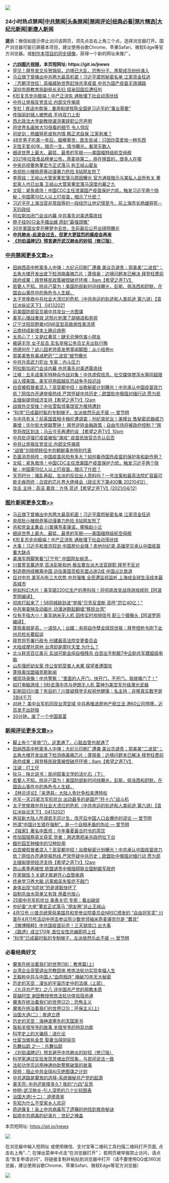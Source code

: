 ![](https://raw.githubusercontent.com/fqnews/bnews/master/64photo/fqnews-qr.jpg)

<div id="tt">
<h3>24小时热点禁闻|<a href="#%E4%B8%AD%E5%85%B1%E7%A6%81%E9%97%BB%E6%9B%B4%E5%A4%9A%E6%96%87%E7%AB%A0">中共禁闻</a>|<a href="#%E5%9B%BE%E7%89%87%E6%96%B0%E9%97%BB%E6%9B%B4%E5%A4%9A%E6%96%87%E7%AB%A0">头条禁闻</a>|<a href="#%E6%96%B0%E9%97%BB%E8%AF%84%E8%AE%BA%E6%9B%B4%E5%A4%9A%E6%96%87%E7%AB%A0">禁闻评论|<a href="#%E5%BF%85%E7%9C%8B%E7%BB%8F%E5%85%B8%E5%A5%BD%E6%96%87">经典必看|<a href="/video.md#%E7%A6%81%E7%89%87%E7%B2%BE%E9%80%89">禁片精选</a>|<a href="https://github.com/fqnews/djy/blob/master/gb/nf1351518.md#1">大纪元新闻</a>|<a href="https://github.com/fqnews/ntdtv/blob/master/gb/prog204.md#1">新唐人新闻</a></h3>
<div><b>提示：</b>微信如提示停止访问该网页，须先点击右上角三个点，选择浏览器打开。国产浏览器可能已屏蔽本项目，建议使用谷歌Chrome、苹果Safari、微软Edge等官方浏览器。或<a href="https://github.com/fqnews/bnews/blob/master/%E5%88%B6%E4%BD%9Cgit%E7%A6%81%E9%97%BB%E9%95%9C%E5%83%8F.md">制作本项目的同步镜像</a>，获得一个新的网址来推广。</div>
<ul>
<li><b><a href="http://d1.bdrive.tk/64.mp4" target="_blank">六四图片视频</a>，本页短网址: https://git.io/jnews</b></li>
<li><a href="/worldnews/usa/20210413/1525016.md">罕见！拜登发文斥贺锦丽，边境已大乱，恐怖分子、黑帮成员纷纷涌入</a></li>
<li><a href="/topimagenews/20210413/1525276.md">马云旗下曾捅出中共两大最高机密！习近平震怒秘密名单 江家资金狂逃</a></li>
<li><a href="/ssgc/20210413/1524979.md">〖兲朝浮世绘〗高福威胁世界赶快共享疫苗 中共为国产疫苗无效铺路</a></li>
<li><a href="/cbnews/20210412/1524849.md">深圳市原教育局副局长夫妇 探亲回国后遭枉判</a></li>
<li><a href="/topimagenews/20210413/1524952.md">K形复苏步向极端！中产正消失 通胀埋下社会动荡伏线</a></li>
<li><a href="/cbnews/20210413/1525169.md">中共让举报反党言论 内部文件揭底</a></li>
<li><a href="/cbnews/20210413/1525011.md">专栏 | 夜话中南海：重用和提拔陈全国是习近平的“事业需要”</a></li>
<li><a href="/cbnews/20210413/1524994.md">传瑞丽封城人被憋疯 手持双刀上街</a></li>
<li><a href="/renquan/20210413/1525104.md">西北政法大学副教授谌洪果辞职公开声明</a></li>
<li><a href="/lifebaike/20210413/1525039.md">将世界名画放大10倍看的细节 令人惊叹</a></li>
<li><a href="/comments/20210412/1524818.md">司徒剑：杨雄猝死或有内情 韩正求自保 江家有难？</a></li>
<li><a href="/health/20210413/1525153.md">48岁男子吃素一年后，脑梗离世，医生告诫：只因炒菜爱放一种东西</a></li>
<li><a href="/cnnews/20210413/1525256.md">无性无爱40年，暗恋一生，情书曝光，看哭无数人</a></li>
<li><a href="/topimagenews/20210413/1525167.md">细说世界上最大、最猛、最贵的军舰——美国福特级航空母舰</a></li>
<li><a href="/lifebaike/20210413/1525157.md">2021年垃圾食品榜单公布，燕麦排第二，排在榜首的，很多人在喝</a></li>
<li><a href="/headline/20210413/1524918.md">中央巡视要角董宏今正式落马 称王岐山密友</a></li>
<li><a href="/topimagenews/20210413/1525235.md">央视批小猪佩奇等动漫暴力危险 B站网友怒了</a></li>
<li><a href="/comments/20210413/1525114.md">李燕铭：王岐山大管家董宏落马原因曝光 官方通报暗示与某私人会所有关 董宏家人也已出事 王岐山大管家董宏落马深度内幕之九</a></li>
<li><a href="/cbnews/20210413/1525151.md">文昭：紧急救场！中国CDC主任泄漏国产疫苗保护力低，触发习近平两个隐秘；中国需10亿人以上打疫苗，暗示了什麽？</a></li>
<li><a href="/bannedvideo/20210413/1525352.md">习近平在上海当官非常屈辱的一段经历让他记恨至今，前上海市长杨雄猝死--天钧政经</a></li>
<li><a href="/cbnews/20210413/1525266.md">阿拉斯加闭门会谈内幕 中共事先对美透露底线</a></li>
<li><a href="/cnnews/20210413/1525022.md">脖子挂90只金手镯出嫁 网封“最强颈椎”</a></li>
<li><a href="/yule/20210413/1525099.md">30岁美国女星在睡梦中去世，生前最后公开出镜照曝光</a></li>
<li><b><a href="/comments/20200211/1275071.md" target="_blank">中共肺炎-此波会过去，但更大更猛烈的瘟疫会再来</a></b></li>
<li><b><a href="/comments/20200207/1272816.md" target="_blank">《刘伯温碑记》预言避开武汉肺炎的妙招（修订版）</a></b></li>
</ul>
</div>

<div class="catlist">
<h3><a href="/cbnews/" target="_blank">中共禁闻</a><span><a href="/cbnews/" target="_blank" rel="nofollow">更多文章>></a></span></h3>
<ul>
<li><a href="/comments/20210413/1525457.md" target="_blank">田纳西高中枪案多人中弹；大纪元印刷厂遭袭 美议员谴责；郭美美“二进宫”；五角大楼开发出皮下检测病毒微芯片；蓬佩奥：边境问题本已解决 拜登枉费前政府成果；拜登移民政策被控破坏环境；8am【希望之声TV】</a></li>
<li><a href="/comments/20210413/1525416.md" target="_blank">若要人不知，除非己莫为！美国防部新时间线曝光，彭斯、佩洛西和舒默，在国会山事件中的角色令人生疑。</a></li>
<li><a href="/comments/20210413/1525391.md" target="_blank">太子党挽救中共社会大溃烂的危机（中共命运的轨迹和人类前途  第六讲）【袁红冰纵论天下】 04132021</a></li>
<li><a href="/cbnews/20210413/1525385.md" target="_blank">前美国防部官员揭中共攻台一大图谋</a></li>
<li><a href="/cbnews/20210413/1525384.md" target="_blank">美军心理战奏效 这照片刺激了胡锡进和央视</a></li>
<li><a href="/cbnews/20210413/1525383.md" target="_blank">辽宁沈阳现野禽H5N6亚型高致病性禽流感</a></li>
<li><a href="/cbnews/20210413/1525382.md" target="_blank">云南持续新增本土确诊病例</a></li>
<li><a href="/cbnews/20210413/1525373.md" target="_blank">太恶心了！又是红黄蓝！肆无忌惮伤害小朋友</a></li>
<li><a href="/cbnews/20210413/1525317.md" target="_blank">被逼无奈 女子反击 实名举报公务员丈夫出轨行贿</a></li>
<li><a href="/cbnews/20210413/1525316.md" target="_blank">师德何在？幼儿园老师竟发男童闻脚图：从小培养m</a></li>
<li><a href="/cbnews/20210413/1525277.md" target="_blank">郭美美售有毒减肥药“二进宫”细节曝光</a></li>
<li><a href="/cbnews/20210413/1525272.md" target="_blank">中共升高武力犯台 专家：内斗压力</a></li>
<li><a href="/cbnews/20210413/1525266.md" target="_blank">阿拉斯加闭门会谈内幕 中共事先对美透露底线</a></li>
<li><a href="/cbnews/20210413/1525265.md" target="_blank">江峰：五毛成美军特种兵作战对象！中共虚假信息、社交媒体搅浑水等同超限战入侵美国，美军将用超越反恐战争手段迎战</a></li>
<li><a href="/comments/20210413/1525262.md" target="_blank">白宫被假冒者混入？高官都中招！谷歌秘密计划曝光！中共承认中国疫苗效力低？网信办开通举报热线 严禁怀疑中共历史；欧盟批中俄阻对缅行动 愿为民主缅甸提供经济支持【希望之声TV】12am</a></li>
<li><a href="/cbnews/20210413/1525254.md" target="_blank">战狼外交受挫？中驻雪梨领事馆官方推特遭封</a></li>
<li><a href="/comments/20210413/1525191.md" target="_blank">“科学”已成最时髦的专制幌子，左派依然乐此不疲 — 曾节明</a></li>
<li><a href="/comments/20210413/1525182.md" target="_blank">与中共有关？前英国首相卡梅伦遭调查；创纪录扰台！美撑台 售秘密武器威力暴增；华尔街大佬敲警钟！ 拜登逆转金融政策；自由市场将被政府控制？“拜登将改区划法；马云今天再遭约谈 【希望之声TV】10pm</a></li>
<li><a href="/cbnews/20210413/1525181.md" target="_blank">中共批评强打疫苗被指“演戏” 疫苗低效官员先认后否</a></li>
<li><a href="/cbnews/20210413/1525169.md" target="_blank">中共让举报反党言论 内部文件揭底</a></li>
<li><a href="/cbnews/20210413/1525168.md" target="_blank">“战狼”刘晓明转任中共朝鲜事务特别代表</a></li>
<li><a href="/comments/20210413/1525152.md" target="_blank">负面消息频传：中国疫苗风险有多大？如何看待国外疫苗的保护率和副作用？</a></li>
<li><a href="/cbnews/20210413/1525151.md" target="_blank">文昭：紧急救场！中国CDC主任泄漏国产疫苗保护力低，触发习近平两个隐秘；中国需10亿人以上打疫苗，暗示了什麽？</a></li>
<li><a href="/cbnews/20210413/1525117.md" target="_blank">天亮时分：骚乱再起，左派的反应出人意料吗？一号法案和最高法院扩容最可能无疾而终；白宫的芯片界大佬峰会（政论天下第400集 20210412）</a></li>
<li><a href="/comments/20210413/1525094.md" target="_blank">攻击  主持：高洁  嘉宾：方伟  蓝述【希望之声TV】(2021/04/12)</a></li>

</ul>
</div>
<div class="catlist">
<h3><a href="/topimagenews/" target="_blank">图片新闻</a><span><a href="/topimagenews/" target="_blank" rel="nofollow">更多文章>></a></span></h3>
<ul>
<li><a href="/topimagenews/20210413/1525276.md" target="_blank">马云旗下曾捅出中共两大最高机密！习近平震怒秘密名单 江家资金狂逃</a></li>
<li><a href="/topimagenews/20210413/1525235.md" target="_blank">央视批小猪佩奇等动漫暴力危险 B站网友怒了</a></li>
<li><a href="/topimagenews/20210413/1525234.md" target="_blank">共和党金主集会 川普痛骂麦康诺、揶揄赵小兰</a></li>
<li><a href="/topimagenews/20210413/1525167.md" target="_blank">细说世界上最大、最猛、最贵的军舰——美国福特级航空母舰</a></li>
<li><a href="/topimagenews/20210413/1524952.md" target="_blank">K形复苏步向极端！中产正消失 通胀埋下社会动荡伏线</a></li>
<li><a href="/topimagenews/20210412/1524731.md" target="_blank">大事！习近平和普京较劲 中国房价会降？卖地创纪录 高福罕见承认中国疫苗重大缺点</a></li>
<li><a href="/topimagenews/20210412/1524357.md" target="_blank">美海军翘脚笑看“辽宁号” 中国网友崩溃…</a></li>
<li><a href="/topimagenews/20210412/1524286.md" target="_blank">川普誓言赢选举 否决彭斯和他 极左要左派大法官辞职 拜登不反对</a></li>
<li><a href="/topimagenews/20210412/1524221.md" target="_blank">制造商持续撤离中国 运往美国货柜东盟占逾2成 中国占比衰退</a></li>
<li><a href="/topimagenews/20210411/1523985.md" target="_blank">应对中共 美军AI有三大优势 中共强推 全民遭监视监听 上海成全球生活成本最高城市</a></li>
<li><a href="/topimagenews/20210411/1523973.md" target="_blank">宛如科幻大片！美军砸220亿生产的黑科技！将彻底改变战场游戏规则【阿波罗网编译】</a></li>
<li><a href="/topimagenews/20210411/1523871.md" target="_blank">彻底打起来了！58同城姚劲波“举报”贝壳反垄断 高呼“罚它40亿！”</a></li>
<li><a href="/topimagenews/20210411/1523675.md" target="_blank">中共审查殃及动画片 动漫迷群起翻墙“移民台湾”</a></li>
<li><a href="/topimagenews/20210410/1523449.md" target="_blank">仅有手指大小！美军纳米无人机 回传实时视频信号 配三个摄像头【阿波罗网编译】</a></li>
<li><a href="/topimagenews/20210410/1523285.md" target="_blank">蓬佩奥就是高，一语惊人；台媒：央视自作孽全球现世报；拜登控枪令刚下此州总检长要起诉</a></li>
<li><a href="/topimagenews/20210410/1523232.md" target="_blank">拜登将签署行政令 创建最高法院变更委员会</a></li>
<li><a href="/topimagenews/20210410/1523144.md" target="_blank">大陆成摩托禁地 台湾却是摩托天堂 为什么？</a></li>
<li><a href="/topimagenews/20210409/1522863.md" target="_blank">北斗耗资百亿美元 实战可能会闹自相残杀 白宫出手制裁7中企助共军建超级电脑</a></li>
<li><a href="/topimagenews/20210409/1522664.md" target="_blank">山东强奸幼女案 传公安抓受害人未果 探望者遭围攻</a></li>
<li><a href="/topimagenews/20210409/1522663.md" target="_blank">蓬佩奥加盟福克斯新闻</a></li>
<li><a href="/topimagenews/20210409/1522616.md" target="_blank">被现场录像！中共警察：“里面的人开门，快开门，不开门，我就撬门了！”</a></li>
<li><a href="/topimagenews/20210409/1522615.md" target="_blank">如打电脑游戏！5秒击落中共与伊朗无人机 雷神为美空军升级激光武器</a></li>
<li><a href="/topimagenews/20210409/1522516.md" target="_blank">彭斯回归川普？有目的？川普疑拜登无权祝他健康；名主持：非移真实数字是3到4千万</a></li>
<li><a href="/topimagenews/20210408/1522204.md" target="_blank">对峙？ 美中台军机同现台湾空域 中共再推进房地产税立法 港60公司停牌，近百发不出财报</a></li>
<li><a href="/topimagenews/20210408/1521979.md" target="_blank">30分钟，废了一个中国首富</a></li>

</ul>
</div>
<div class="catlist">
<h3><a href="/comments/" target="_blank">新闻评论</a><span><a href="/comments/" target="_blank" rel="nofollow">更多文章>></a></span></h3>
<ul>
<li><a href="/comments/20210413/1525459.md" target="_blank">脚上有个“皇帝”穴，这里通了，心脏血管也就通了</a></li>
<li><a href="/comments/20210413/1525457.md" target="_blank">田纳西高中枪案多人中弹；大纪元印刷厂遭袭 美议员谴责；郭美美“二进宫”；五角大楼开发出皮下检测病毒微芯片；蓬佩奥：边境问题本已解决 拜登枉费前政府成果；拜登移民政策被控破坏环境；8am【希望之声TV】</a></li>
<li><a href="/comments/20210413/1525418.md" target="_blank">汪湖：打工仔</a></li>
<li><a href="/comments/20210413/1525417.md" target="_blank">狄马：陕北说书：民间叙事文学的活化石（下）</a></li>
<li><a href="/comments/20210413/1525416.md" target="_blank">若要人不知，除非己莫为！美国防部新时间线曝光，彭斯、佩洛西和舒默，在国会山事件中的角色令人生疑。</a></li>
<li><a href="/comments/20210413/1525409.md" target="_blank">【林忌评论】「来港易」大陆人免针免检来港特权</a></li>
<li><a href="/comments/20210413/1525392.md" target="_blank">共军一天25架次军机扰台 出动最多的是国产“歼十六”战斗机</a></li>
<li><a href="/comments/20210413/1525391.md" target="_blank">太子党挽救中共社会大溃烂的危机（中共命运的轨迹和人类前途  第六讲）【袁红冰纵论天下】 04132021</a></li>
<li><a href="/comments/20210413/1525209.md" target="_blank">再驳新大陆人所谓若无邓计生，改开后中国人口会爆炸的谬论 — 曾节明</a></li>
<li><a href="/comments/20210413/1525304.md" target="_blank">所谓“中国计生错在强制”，是一个自相矛盾的伪论 — 曾节明</a></li>
<li><a href="/comments/20210413/1525354.md" target="_blank">【独家】著名中医师：今年春夏最合时令的茶饮</a></li>
<li><a href="/comments/20210413/1525328.md" target="_blank">传加国阻蔡英文获奖 学者：用选票把亲共政府拉下台</a></li>
<li><a href="/comments/20210413/1525278.md" target="_blank">醋在园艺种植中的12种妙用</a></li>
<li><a href="/comments/20210413/1525262.md" target="_blank">白宫被假冒者混入？高官都中招！谷歌秘密计划曝光！中共承认中国疫苗效力低？网信办开通举报热线 严禁怀疑中共历史；欧盟批中俄阻对缅行动 愿为民主缅甸提供经济支持【希望之声TV】12am</a></li>
<li><a href="/comments/20210413/1525260.md" target="_blank">昂山素季再被控 欧盟谴责中俄阻碍联合国制裁军政府</a></li>
<li><a href="/comments/20210413/1525259.md" target="_blank">在家做饭 5 关键才能避开心血管疾病</a></li>
<li><a href="/comments/20210413/1525258.md" target="_blank">终身学习养大脑 远离痴呆失智症不敲门</a></li>
<li><a href="/comments/20210413/1525257.md" target="_blank">身体出现“6症状”恐是肾脏快坏了</a></li>
<li><a href="/comments/20210413/1525251.md" target="_blank">自制杀虫水简单又有效 用着也放心</a></li>
<li><a href="/comments/20210413/1525242.md" target="_blank">25架中共军机扰台 美表关切 专家：看出破绽</a></li>
<li><a href="/comments/20210413/1525232.md" target="_blank">中纪委“大佬”董宏正式落马 “朋友圈”非止王岐山</a></li>
<li><a href="/comments/20210413/1525219.md" target="_blank">4月12号 川普总统荣获美国共和党参议院委员会NRSC颁发的 &#8220;自由冠军奖&#8221; 川普在4月11号活动中抨击参议院少数党领袖米奇麦康奈尔是 &#8220;蠢货&#8221;</a></li>
<li><a href="/comments/20210413/1525203.md" target="_blank">【微博精粹】中共国疫苗玩完！三天就改口 出大事</a></li>
<li><a href="/comments/20210413/1525199.md" target="_blank">《路透》成立170年 首位女性总编即将上任</a></li>
<li><a href="/comments/20210413/1525191.md" target="_blank">“科学”已成最时髦的专制幌子，左派依然乐此不疲 — 曾节明</a></li>

</ul>
</div>

<div class="catlist">
<h3>必看经典好文</h3>
<ul>
<li><a href="/topimagenews/20180701/965109.md" target="_blank">魔鬼在统治着我们的世界(18)：教育篇(上)</a></li>
<li><a href="/comments/20200528/1335859.md" target="_blank">台湾企业高管退出宗教团体 修炼法轮功实现幸福人生</a></li>
<li><a href="/cbnews/20200730/1371580.md" target="_blank">王毅称中共与中国人“血肉相连” 捅破70年天大秘密</a></li>
<li><a href="/tculture/20121025/73065.md" target="_blank">历史的天空：漫长的宇宙历史中的法缘（上部）</a></li>
<li><a href="/bookonline/20131116/201047.md" target="_blank">《九评共产党》之八 评中国共产党的邪教本质</a></li>
<li><a href="/comments/20200511/1322384.md" target="_blank">穿越时空 谢田教授修炼法轮功体验宿命通</a></li>
<li><a href="/comments/20180804/981524.md" target="_blank">魔鬼在统治着我们的世界(22)：恐怖主义</a></li>
<li><a href="/ssgc/20180904/993719.md" target="_blank">魔鬼在统治着我们的世界(23)：环保主义(上)</a></li>
<li><a href="/cbnews/20180308/911611.md" target="_blank">治国大道(二)：帝道立德</a></li>
<li><a href="/tculture/xiulian/20170318/732480.md" target="_blank">历史的天空：海神波塞冬的天国家书</a></li>
<li><a href="/tculture/20200917/1398046.md" target="_blank">我和羊倌爷爷的故事 羊倌爷爷的特异功能</a></li>
<li><a href="/comments/20200605/783246.md" target="_blank">科学史上的大骗局：进化论</a></li>
<li><a href="/lifebaike/20161111/612348.md" target="_blank">仕宦当做执金吾 娶妻当得阴丽华</a></li>
<li><a href="/tculture/20170710/789533.md" target="_blank">乐舞仙踪 之一：乐舞仙踪</a></li>
<li><a href="/comments/20200207/1272816.md" target="_blank">《刘伯温碑记》预言避开中共肺炎的妙招（修订版）</a></li>
<li><a href="/comments/20200921/1400587.md" target="_blank">科学家通过实验发现灵魂出窍现象，与民间说法一致</a></li>
<li><a href="/cbnews/20170626/780479.md" target="_blank">法轮功学员运用神通协助警察破案的故事</a></li>
<li><a href="/comments/20201221/1451945.md" target="_blank">视频：阻止中共全球AI灭绝图谋之计划</a></li>
<li><a href="/comments/20181209/1044543.md" target="_blank">中共道路是魔鬼的选择-系统揭秘共产党的起源</a></li>
<li><a href="/comments/20200607/1341003.md" target="_blank">章天亮: 中共还能撑多久? 我的“六四”反思</a></li>
<li><a href="/comments/20200620/1347687.md" target="_blank">仲明-武汉肺炎-引人深思的几个比较图表</a></li>
<li><a href="/cbnews/20180318/916241.md" target="_blank">治国大道(十二)：道德真鉴</a></li>
<li><a href="/comments/20200620/1346848.md" target="_blank">先知为什么不受家乡人欢迎</a></li>
<li><a href="/topimagenews/20210131/1478453.md" target="_blank">奇迹康复！染上中共病毒写了遗嘱的他找到救命秘诀</a></li>
<li><a href="/comments/20200702/1354076.md" target="_blank">起底中共病毒的纪录片：世纪之掩盖</a></li>

</ul>
</div>

本页短网址: https://git.io/jnews

![](https://raw.githubusercontent.com/fqnews/bnews/master/64photo/fqnews-qr.jpg)

在浏览器中输入短网址 或使用微信、支付宝等二维码工具扫描二维码打开页面, 点击右上角"...", 在弹出菜单中点击“在浏览器打开”； 若网页被举报禁止访问，请点击“恢复申请访问”，将链接复制并粘贴到浏览器中打开（请不要使用QQ或360浏览器，建议使用谷歌Chrome、苹果Safari、微软Edge等官方浏览器）

![](https://raw.githubusercontent.com/fqnews/bnews/master/64photo/wx.jpg)